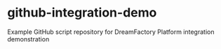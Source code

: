 # github-integration-demo
Example GitHub script repository for DreamFactory Platform integration demonstration
